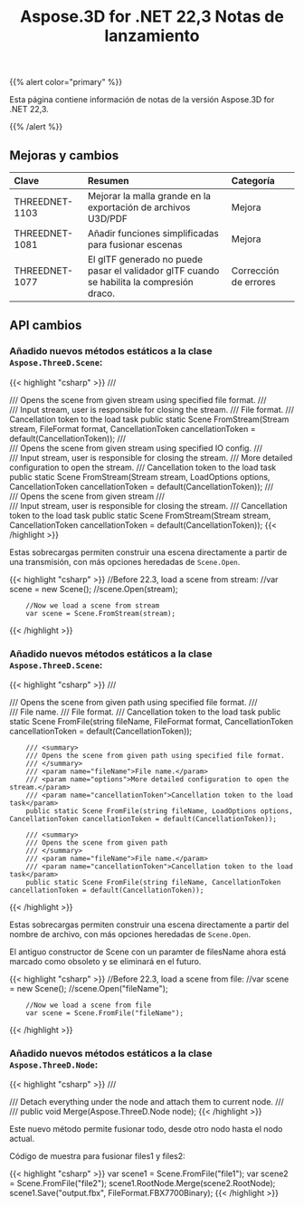 ﻿---
title: Aspose.3D for .NET 22,3 Notas de lanzamiento
type: docs
weight: 10
url: /es/net/aspose-3d-for-net-22-3-release-notes/
description: Las notas de la liberación de Aspose.3D for .NET 22,3.
---
{{% alert color="primary" %}}

Esta página contiene información de notas de la versión Aspose.3D for .NET 22,3.

{{% /alert %}}
## **Mejoras y cambios**

|**Clave**|**Resumen**|**Categoría**|
|:- |:- |:- |
|THREEDNET-1103 |Mejorar la malla grande en la exportación de archivos U3D/PDF|Mejora|
|THREEDNET-1081 |Añadir funciones simplificadas para fusionar escenas|Mejora|
|THREEDNET-1077 |El glTF generado no puede pasar el validador glTF cuando se habilita la compresión draco.|Corrección de errores|


## API cambios ##


### Añadido nuevos métodos estáticos a la clase `Aspose.ThreeD.Scene`:

{{< highlight "csharp" >}}
        /// <summary>
        /// Opens the scene from given stream using specified file format.
        /// </summary>
        /// <param name="stream">Input stream, user is responsible for closing the stream.</param>
        /// <param name="format">File format.</param>
        /// <param name="cancellationToken">Cancellation token to the load task</param>
        public static Scene FromStream(Stream stream, FileFormat format, CancellationToken cancellationToken = default(CancellationToken));
        /// <summary>
        /// Opens the scene from given stream using specified IO config.
        /// </summary>
        /// <param name="stream">Input stream, user is responsible for closing the stream.</param>
        /// <param name="options">More detailed configuration to open the stream.</param>
        /// <param name="cancellationToken">Cancellation token to the load task</param>
        public static Scene FromStream(Stream stream, LoadOptions options, CancellationToken cancellationToken = default(CancellationToken));
        /// <summary>
        ///  Opens the scene from given stream
        /// </summary>
        /// <param name="stream">Input stream, user is responsible for closing the stream.</param>
        /// <param name="cancellationToken">Cancellation token to the load task</param>
        public static Scene FromStream(Stream stream, CancellationToken cancellationToken = default(CancellationToken));
{{< /highlight >}}

Estas sobrecargas permiten construir una escena directamente a partir de una transmisión, con más opciones heredadas de `Scene.Open`.

{{< highlight "csharp" >}}
        //Before 22.3, load a scene from stream:
        //var scene = new Scene();
        //scene.Open(stream);

        //Now we load a scene from stream
        var scene = Scene.FromStream(stream);
{{< /highlight >}}


### Añadido nuevos métodos estáticos a la clase `Aspose.ThreeD.Scene`:

{{< highlight "csharp" >}}
        /// <summary>
        /// Opens the scene from given path using specified file format.
        /// </summary>
        /// <param name="fileName">File name.</param>
        /// <param name="format">File format.</param>
        /// <param name="cancellationToken">Cancellation token to the load task</param>
        public static Scene FromFile(string fileName, FileFormat format, CancellationToken cancellationToken = default(CancellationToken));

        /// <summary>
        /// Opens the scene from given path using specified file format.
        /// </summary>
        /// <param name="fileName">File name.</param>
        /// <param name="options">More detailed configuration to open the stream.</param>
        /// <param name="cancellationToken">Cancellation token to the load task</param>
        public static Scene FromFile(string fileName, LoadOptions options, CancellationToken cancellationToken = default(CancellationToken));

        /// <summary>
        /// Opens the scene from given path
        /// </summary>
        /// <param name="fileName">File name.</param>
        /// <param name="cancellationToken">Cancellation token to the load task</param>
        public static Scene FromFile(string fileName, CancellationToken cancellationToken = default(CancellationToken));


{{< /highlight >}}

Estas sobrecargas permiten construir una escena directamente a partir del nombre de archivo, con más opciones heredadas de `Scene.Open`.

El antiguo constructor de Scene con un paramter de filesName ahora está marcado como obsoleto y se eliminará en el futuro.

{{< highlight "csharp" >}}
        //Before 22.3, load a scene from file:
        //var scene = new Scene();
        //scene.Open("fileName");

        //Now we load a scene from file
        var scene = Scene.FromFile("fileName");
{{< /highlight >}}




### Añadido nuevos métodos estáticos a la clase `Aspose.ThreeD.Node`:

{{< highlight "csharp" >}}
        /// <summary>
        /// Detach everything under the node and attach them to current node.
        /// </summary>
        /// <param name="node"></param>
        public void Merge(Aspose.ThreeD.Node node);
{{< /highlight >}}


Este nuevo método permite fusionar todo, desde otro nodo hasta el nodo actual.

Código de muestra para fusionar files1 y files2:

{{< highlight "csharp" >}}
        var scene1 = Scene.FromFile("file1");
        var scene2 = Scene.FromFile("file2");
        scene1.RootNode.Merge(scene2.RootNode);
        scene1.Save("output.fbx", FileFormat.FBX7700Binary);
{{< /highlight >}}

